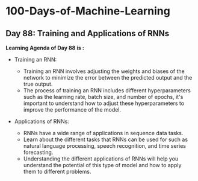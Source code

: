 # 100-Days-of-Machine-Learning

## Day 88: Training and Applications of RNNs

**Learning Agenda of Day 88 is :**

- Training an RNN: 
	- Training an RNN involves adjusting the weights and biases of the network to minimize the error between the predicted output and the true output. 
	- The process of training an RNN includes different hyperparameters such as the learning rate, batch size, and number of epochs, it's important to understand how to adjust these hyperparameters to improve the performance of the model.

- Applications of RNNs: 
	- RNNs have a wide range of applications in sequence data tasks. 
	- Learn about the different tasks that RNNs can be used for such as natural language processing, speech recognition, and time series forecasting. 
	- Understanding the different applications of RNNs will help you understand the potential of this type of model and how to apply them to different problems.
